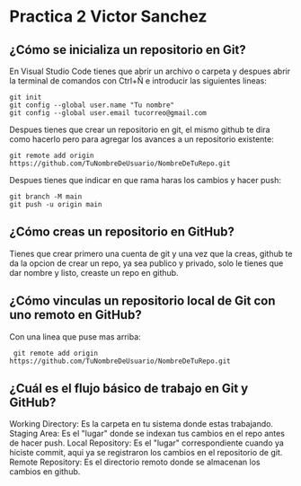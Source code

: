 # Practica 2 Victor Sanchez

## ¿Cómo se inicializa un repositorio en Git?
En Visual Studio Code tienes que abrir un archivo o carpeta y despues abrir la terminal de comandos con Ctrl+Ñ e introducir las siguientes lineas:
 ```
 git init
 git config --global user.name "Tu nombre" 
 git config --global user.email tucorreo@gmail.com
 ```
 Despues tienes que crear un repositorio en git, el mismo github te dira como hacerlo pero para agregar los avances a un repositorio existente:

 ```
 git remote add origin https://github.com/TuNombreDeUsuario/NombreDeTuRepo.git
 ```
 Despues tienes que indicar en que rama haras los cambios y hacer push: 
 ```
 git branch -M main
 git push -u origin main
 ```

## ¿Cómo creas un repositorio en GitHub?
Tienes que crear primero una cuenta de git y una vez que la creas, github te da la opcion de crear un repo, ya sea publico y privado, solo le tienes que dar nombre y listo, creaste un repo en github.
## ¿Cómo vinculas un repositorio local de Git con uno remoto en GitHub?
Con una linea que puse mas arriba:
```
 git remote add origin https://github.com/TuNombreDeUsuario/NombreDeTuRepo.git
```
## ¿Cuál es el flujo básico de trabajo en Git y GitHub?
Working Directory: Es la carpeta en tu sistema donde estas trabajando.
Staging Area: Es el "lugar" donde se indexan tus cambios en el repo antes de hacer push.
Local Repository: Es el "lugar" correspondiente cuando ya hiciste commit, aqui ya se registraron los cambios en el repositorio de git.
Remote Repository: Es el directorio remoto donde se almacenan los cambios en github.